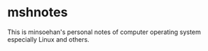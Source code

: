 # mshnotes
This is minsoehan's personal notes of computer operating system especially Linux and others.

